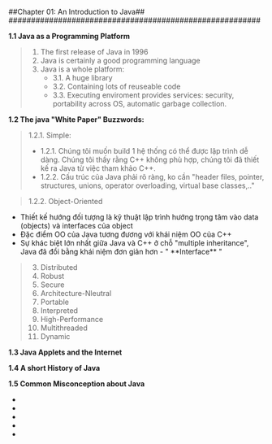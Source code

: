 ##Chapter 01: An Introduction to Java##
########################################################

**1.1 Java as a Programming Platform**
> 1. The first release of Java in 1996
> 2. Java is certainly a good programming language
> 3. Java is a whole platform:
	<ul>
	<li>3.1. A huge library</li>
	<li>3.2. Containing lots of reuseable code</li>
	<li>3.3. Executing enviroment provides services: security, portability across OS, automatic garbage collection.</li>
	</ul>

**1.2 The java "White Paper" Buzzwords:**
> 1.2.1. Simple:
	<ul>
	<li>1.2.1. Chúng tôi muốn build 1 hệ thống có thể được lập trình dễ dàng. Chúng tôi thấy rằng C++ không phù hợp, chúng tôi đã thiết kế ra Java từ việc tham khảo C++.</li>
	<li>1.2.2. Cấu trúc của Java phải rõ ràng, ko cần "header files, pointer, structures, unions, operator overloading, virtual base classes,.."</li>
	</ul>

> 1.2.2. Object-Oriented
<ul>
<li>Thiết kế hướng đối tượng là kỹ thuật lập trình hướng trọng tâm vào data (objects) và interfaces của object</li>
<li>Đặc điểm OO của Java tương đương với khái niệm OO của C++</li>
<li>Sự khác biệt lớn nhất giữa Java và C++ ở chỗ  "multiple inheritance", Java đã đổi bằng khái niệm đơn giản hơn - " **Interface** "</li>
</ul>

> 3. Distributed
> 4. Robust
> 5. Secure
> 6. Architecture-Nleutral
> 7. Portable
> 8. Interpreted
> 9. High-Performance
> 10. Multithreaded
> 11. Dynamic

**1.3 Java Applets and the Internet**

**1.4 A short History of Java**

**1.5 Common Misconception about Java**

<ul>
<li></li>
<li></li>
<li></li>
<li></li>
<li></li>
</ul>